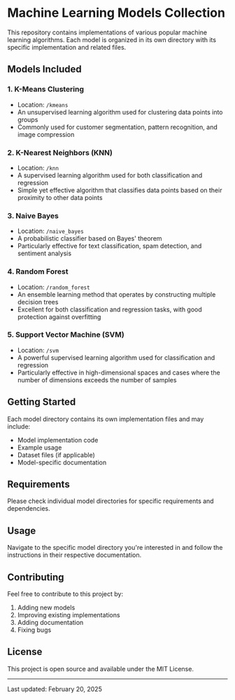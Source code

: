 # Machine Learning Models Collection

This repository contains implementations of various popular machine learning algorithms. Each model is organized in its own directory with its specific implementation and related files.

## Models Included

### 1. K-Means Clustering
- Location: `/kmeans`
- An unsupervised learning algorithm used for clustering data points into groups
- Commonly used for customer segmentation, pattern recognition, and image compression

### 2. K-Nearest Neighbors (KNN)
- Location: `/knn`
- A supervised learning algorithm used for both classification and regression
- Simple yet effective algorithm that classifies data points based on their proximity to other data points

### 3. Naive Bayes
- Location: `/naive_bayes`
- A probabilistic classifier based on Bayes' theorem
- Particularly effective for text classification, spam detection, and sentiment analysis

### 4. Random Forest
- Location: `/random_forest`
- An ensemble learning method that operates by constructing multiple decision trees
- Excellent for both classification and regression tasks, with good protection against overfitting

### 5. Support Vector Machine (SVM)
- Location: `/svm`
- A powerful supervised learning algorithm used for classification and regression
- Particularly effective in high-dimensional spaces and cases where the number of dimensions exceeds the number of samples

## Getting Started

Each model directory contains its own implementation files and may include:
- Model implementation code
- Example usage
- Dataset files (if applicable)
- Model-specific documentation

## Requirements

Please check individual model directories for specific requirements and dependencies.

## Usage

Navigate to the specific model directory you're interested in and follow the instructions in their respective documentation.

## Contributing

Feel free to contribute to this project by:
1. Adding new models
2. Improving existing implementations
3. Adding documentation
4. Fixing bugs

## License

This project is open source and available under the MIT License.

---
Last updated: February 20, 2025

